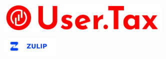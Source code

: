 [![Defnyddiwr. Treth](https://raw.githubusercontent.com/user-tax/user.tax-img/main/f/logo-txt.svg)](https://user.tax)

[![Swlip](https://raw.githubusercontent.com/user-tax/user.tax-img/main/f/Zulip.svg)](https://user-tax.zulipchat.com)